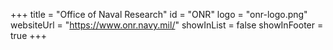+++
title = "Office of Naval Research"
id = "ONR"
logo = "onr-logo.png"
websiteUrl = "https://www.onr.navy.mil/"
showInList = false
showInFooter = true
+++
